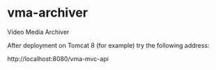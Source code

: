 # vma-archiver
Video Media Archiver

After deployment on Tomcat 8 (for example) try the following address:

http://localhost:8080/vma-mvc-api

